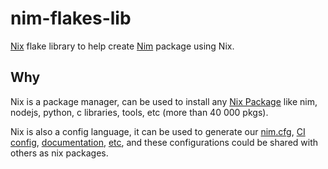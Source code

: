 # nim-flakes-lib

[Nix](https://nixos.org/) flake library to help create [Nim](https://nim-lang.org/) package using Nix.


## Why

Nix is a package manager, 
can be used to install any [Nix Package](https://search.nixos.org/) 
like nim, nodejs, python, c libraries, tools, etc (more than 40 000 pkgs).

Nix is also a config language, 
it can be used to generate our [nim.cfg](https://riinr.github.io/nim-flakes-lib/nimcfg-options.html), 
[CI config](https://cruel-intentions.github.io/gh-actions/), 
[documentation](https://github.com/riinr/nim-flakes-lib/blob/master/docs/book.nix), 
[etc](https://cruel-intentions.github.io/devshell-files/builtins.html), 
and these configurations could be shared with others as nix packages.


